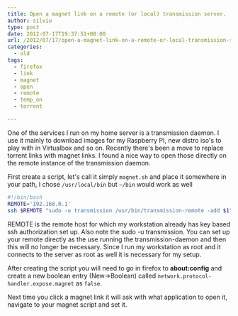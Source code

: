 ```yaml
---
title: Open a magnet link on a remote (or local) transmission server.
author: silviu
type: post
date: 2012-07-17T19:37:51+00:00
url: /2012/07/17/open-a-magnet-link-on-a-remote-or-local-transmission-server/
categories:
  - old
tags:
  - firefox
  - link
  - magnet
  - open
  - remote
  - temp_on
  - torrent

---
```

One of the services I run on my home server is a transmission daemon. I use it mainly to download images for my Raspberry PI, new distro iso's to play with in Virtualbox and so on. Recently there's been a move to replace torrent links with magnet links. I found a nice way to open those directly on the remote instance of the transmission daemon.

First create a script, let's call it simply `magnet.sh` and place it somewhere in your path, I chose `/usr/local/bin` but `~/bin` would work as well

```bash
#!/bin/bash
REMOTE='192.168.0.1'
ssh $REMOTE "sudo -u transmission /usr/bin/transmission-remote -add $1"
```

REMOTE is the remote host for which my workstation already has key based ssh authorization set up. Also note the sudo -u transmission. You can set up your remote directly as the use running the transmission-daemon and then this will no longer be necessary. Since I run my workstation as root and it connects to the server as root as well it is necessary for my setup.

After creating the script you will need to go in firefox to **about:config** and create a new boolean entry (New->Boolean) called `network.protocol-handler.expose.magnet` as `false`.

Next time you click a magnet link it will ask with what application to open it, navigate to your magnet script and set it.